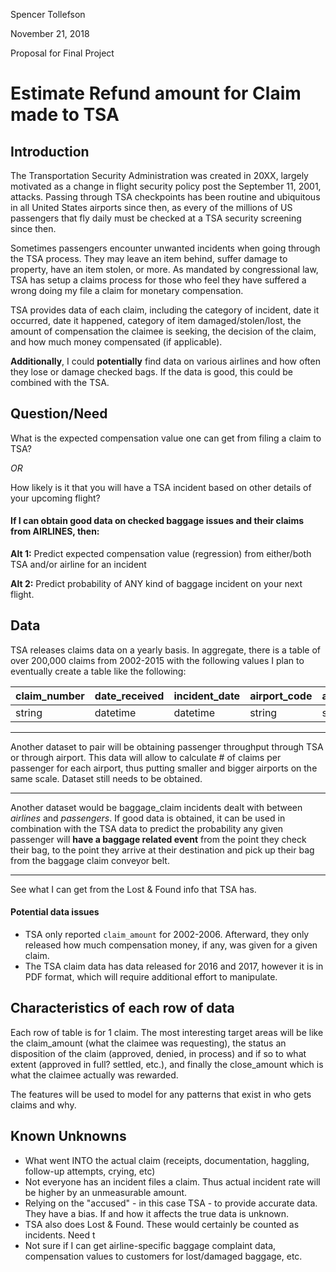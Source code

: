 Spencer Tollefson

November 21, 2018

Proposal for Final Project

# Estimate Refund amount for Claim made to TSA

## Introduction

The Transportation Security Administration was created in 20XX, largely motivated as a change in flight security policy post the September 11, 2001, attacks. Passing through TSA checkpoints has been routine and ubiquitous in all United States airports since then, as every of the millions of US passengers that fly daily must be checked at a TSA security screening since then.

Sometimes passengers encounter unwanted incidents when going through the TSA process. They may leave an item behind, suffer damage to property, have an item stolen, or more. As mandated by congressional law, TSA has setup a claims process for those who feel they have suffered a wrong doing my file a claim for monetary compensation.

TSA provides data of each claim, including the category of incident, date it occurred, date it happened, category of item damaged/stolen/lost, the amount of compensation the claimee is seeking, the decision of the claim, and how much money compensated (if applicable).

**Additionally**, I could **potentially** find data on various airlines and how often they lose or damage checked bags. If the data is good, this could be combined with the TSA.

## Question/Need

What is the expected compensation value one can get from filing a claim to TSA?

*OR*

How likely is it that you will have a TSA incident based on other details of your upcoming flight?

#### **If I can obtain good data on checked baggage issues and their claims from AIRLINES, then:**

**Alt 1:** Predict expected compensation value (regression) from either/both TSA and/or airline for an incident

**Alt 2:** Predict probability of ANY kind of baggage incident on your next flight.

## Data

TSA releases claims data on a yearly basis. In aggregate, there is a table of over 200,000 claims from 2002-2015 with the following values
I plan to eventually create a table like the following:

claim_number | date_received     | incident_date | airport_code | airport_name | airline_name | claim_type | claim_site | item | claim_amount | status | close_amount | disposition
------------ | -------- | ------------ | ----------- | --------- | --------- | --------- | --------- | --------- | --------- | --------- | --------- | ---------
string       | datetime | datetime          | string      | string     | string     | string     | string | string | integer | string | integer | string

-----

Another dataset to pair will be obtaining passenger throughput through TSA or through airport. This data will allow to calculate # of claims per passenger for each airport, thus putting smaller and bigger airports on the same scale. Dataset still needs to be obtained.

-----

Another dataset would be baggage_claim incidents dealt with between *airlines* and *passengers*. If good data is obtained, it can be used in combination with the TSA data to predict the probability any given passenger will **have a baggage related event** from the point they check their bag, to the point they arrive at their destination and pick up their bag from the baggage claim conveyor belt.

-----

See what I can get from the Lost & Found info that TSA has.

#### Potential data issues

* TSA only reported `claim_amount` for 2002-2006. Afterward, they only released how much compensation money, if any, was given for a given claim.
* The TSA claim data has data released for 2016 and 2017, however it is in PDF format, which will require additional effort to manipulate.

## Characteristics of each row of data

Each row of table is for 1 claim. The most interesting target areas will be like the claim_amount (what the claimee was requesting), the status an disposition of the claim (approved, denied, in process) and if so to what extent (approved in full? settled, etc.), and finally the close_amount which is what the claimee actually was rewarded.

The features will be used to model for any patterns that exist in who gets claims and why.

## Known Unknowns

* What went INTO the actual claim (receipts, documentation, haggling, follow-up attempts, crying, etc)
* Not everyone has an incident files a claim. Thus actual incident rate will be higher by an unmeasurable amount.
* Relying on the "accused" - in this case TSA - to provide accurate data. They have a bias. If and how it affects the true data is unknown.
* TSA also does Lost & Found. These would certainly be counted as incidents. Need t
* Not sure if I can get airline-specific baggage complaint data, compensation values to customers for lost/damaged baggage, etc.
